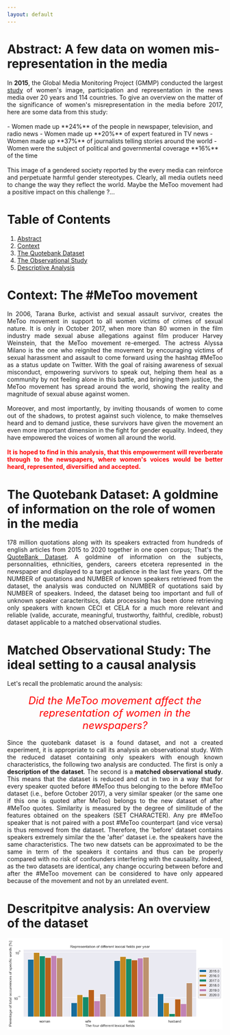 ```yaml
---
layout: default
---
```


# <a name="abstract"></a> **Abstract**: A few data on women mis-representation in the media 

<div style="text-align: justify"> In <strong>2015</strong>, the Global Media Monitoring Project (GMMP) conducted the largest <a href="https://www.media-diversity.org/additional-files/Who_Makes_the_News_-_Global_Media_Monitoring_Project.pdf">study</a> of women's image, participation and representation in the news media over 20 years and 114 countries. To give an overview on the matter of the significance of women's misrepresentation in the media before 2017, here are some data from this study: </div>
<br>
- Women made up **24%** of the people in newspaper, television, and radio news
- Women made up **20%** of expert featured in TV news
- Women made up **37%** of journalists telling stories around the world
- Women were the subject of political and governmental coverage **16%** of the time
 <div style="text-align: justify"></div>
 <br>
 <div style="text-align: justify">This image of a gendered society reported by the every media can reinforce and perpetuate harmful gender stereotypes. Clearly, all media outlets need to change the way they reflect the world. Maybe the MeToo movement had a positive impact on this challenge ?... </div>



# **Table of Contents**
1. [Abstract](#abstract)
2. [Context](#context)
3. [The Quotebank Dataset](#quotebank)
4. [The Observational Study](#obsstudy)
5. [Descriptive Analysis](#descriptive)


# <a name="context"></a> **Context**: The #MeToo movement 

<div style="text-align: justify"> In 2006, Tarana Burke, activist and sexual assault survivor, creates the MeToo movement in support to all women victims of crimes of sexual nature. It is only in October 2017, when more than 80 women in the film industry made sexual abuse allegations against film producer Harvey Weinstein, that the MeToo movement re-emerged. The actress Alyssa Milano is the one who reignited the movement by encouraging victims of sexual harassment and assault to come forward using the hashtag #MeToo as a status update on Twitter. With the goal of raising awareness of sexual misconduct, empowering survivors to speak out, helping them heal as a community by not feeling alone in this battle, and bringing them justice, the MeToo movement has spread around the world, showing the reality and magnitude of sexual abuse against women.  </div>
<br>
<div style="text-align: justify">Moreover, and most importantly, by inviting thousands of women to come out of the shadows, to protest against such violence, to make themselves heard and to demand justice, these survivors have given the movement an even more important dimension in the fight for gender equality. Indeed, they have empowered the voices of women all around the world.  </div>
<br> 
<div style="text-align: justify"><span style="color:Red"><strong>It is hoped to find in this analysis, that this empowerment will reverberate through to the newspapers, where women's voices would be better heard, represented, diversified and accepted.</strong></span>  </div>


# <a name="quotebank"></a> **The Quotebank Dataset**: A goldmine of information on the role of women in the media

<div style="text-align: justify"> 178 million quotations along with its speakers extracted from hundreds of english articles from 2015 to 2020 together in one open corpus; That's the <a name="qtdata" href="https://dlab.epfl.ch/people/west/pub/Vaucher-Spitz-Catasta-West_WSDM-21.pdf">QuoteBank Dataset</a>. A goldmine of information on the subjects, personnalities, ethnicities, genders, careers etcetera represented in the newspaper and displayed to a target audience in the last five years. Off the NUMBER of quotations and NUMBER of known speakers retrieved from the dataset, the analysis was conducted on NUMBER of quotations said by NUMBER of speakers. Indeed, the dataset being too important and full of unknown speaker caracteritsics, data processing has been done retrieving only speakers with known CECI et CELA for a much more relevant and reliable (valide, accurate, meaningful, trustworthy, faithful, credible, robust)  dataset applicable to a matched observational studies. </div>

# <a name="obsstudy"></a> **Matched Observational Study**: The ideal setting to a causal analysis

<div style="text-align: justify"> Let's recall the problematic around the analysis: </div>
 
 <br>
 
 <center><span style="color:Red"><font size="5.2"><i>Did the MeToo movement affect the representation of women in the newspapers?</i></font></span></center>
 
 <br>
 
<div style="text-align: justify">Since the quotebank dataset is a found dataset, and not a created experiment, it is appropriate to call its analysis an observational study. With the reduced dataset containing only speakers with enough known characteristics, the following two analysis are conducted. The first is only a <strong>description of the dataset</strong>. The second is a <strong>matched observational study</strong>. This means that the dataset is reduced and cut in two in a way that for every speaker quoted before #MeToo thus belonging to the before #MeToo dataset (i.e., before October 2017), a very similar speaker (or the same one if this one is quoted after MeToo) belongs to the new dataset of after #MeToo quotes. Similarity is measured by the degree of similitude of the features obtained on the speakers (SET CHARACTER). Any pre #MeToo speaker that is not paired with a post #MeToo counterpart (and vice versa) is thus removed from the dataset. Therefore, the 'before' dataset contains speakers extremely similar the the 'after' dataset i.e. the speakers have the same characteristics. The two new datsets can be approximated to be the same in term of the speakers it contains and thus can be properly compared with no risk of confounders interfering with the causality.  Indeed, as the two datasets are identical, any change occuring between before and after the #MeToo movement can be considered to have only appeared because of the movement and not by an unrelated event.</div>


# <a name="description"></a> **Descritpitve analysis**: An overview of the dataset

![Image](D-lex-genders.png)
 
 

